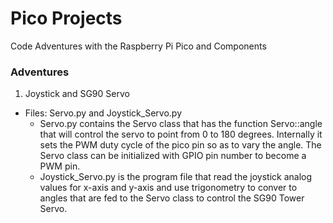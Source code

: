# Pico Projects
Code Adventures with the Raspberry Pi Pico and Components

### Adventures

1. Joystick and SG90 Servo
- Files: Servo.py and Joystick_Servo.py
  - Servo.py contains the Servo class that has the function Servo::angle that will control the servo to point from 0 to 180 degrees. Internally it sets the PWM duty cycle of the pico pin so as to vary the angle. The Servo class can be initialized with GPIO pin number to become a PWM pin.
  - Joystick_Servo.py is the program file that read the joystick analog values for x-axis and y-axis and use trigonometry to conver to angles that are fed to the Servo class to control the SG90 Tower Servo.
